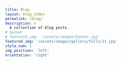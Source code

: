 ```yaml
---
title: Blog
layout: blog_index
permalink: /blog/
description: >
  A collection of blog posts.
# banner
# featured_img: '/assets/images/banner.jpg'
featured_img: '/assets/images/gallery/fulls/11.jpg'
style_num: 1
img_position: 'left'
orientation: 'right'
---
```

